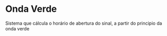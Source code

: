 # Onda Verde
 Sistema que cálcula o horário de abertura do sinal, a partir do principio da onda verde
